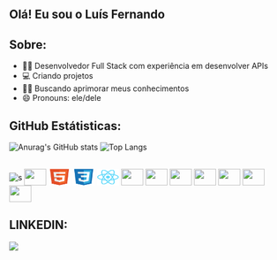 ## Olá! Eu sou o Luís Fernando

## Sobre:
- 👨‍💻 Desenvolvedor Full Stack com experiência em desenvolver APIs
- 💻 Criando projetos
- 👨‍🎓 Buscando aprimorar meus conhecimentos
- 😄 Pronouns: ele/dele

## GitHub Estátisticas:
![Anurag's GitHub stats](https://github-readme-stats.vercel.app/api?username=luisfernandoduarte7&theme=highcontrast&show_icons=true)
![Top Langs](https://github-readme-stats.vercel.app/api/top-langs/?username=luisfernandoduarte7&layout=compact)
<div style="display: inline_block"><br>
  <img align="center" alt="s" height="30" width="40" src="https://cdn.jsdelivr.net/gh/devicons/devicon@latest/icons/javascript/javascript-original.svg">
  <img align="center" alt="" height="30" width="40" src="https://cdn.jsdelivr.net/gh/devicons/devicon@latest/icons/typescript/typescript-original.svg">
   <img align="center" alt="" height="30" width="40" src="https://raw.githubusercontent.com/devicons/devicon/master/icons/html5/html5-original.svg">
    <img align="center" alt="" height="30" width="40" src="https://raw.githubusercontent.com/devicons/devicon/master/icons/css3/css3-original.svg">
  <img align="center" alt="" height="30" width="40" src="https://raw.githubusercontent.com/devicons/devicon/master/icons/react/react-original.svg">
  <img align="center" alt="" height="30" width="40" src="https://cdn.jsdelivr.net/gh/devicons/devicon@latest/icons/angular/angular-original.svg">
<img align="center" alt="" height="30" width="40" src="https://cdn.jsdelivr.net/gh/devicons/devicon@latest/icons/bootstrap/bootstrap-original.svg">
   <img align="center" alt="" height="30" width="40" src="https://cdn.jsdelivr.net/gh/devicons/devicon@latest/icons/spring/spring-original.svg">
  <img align="center" alt="" height="30" width="40" src="https://cdn.jsdelivr.net/gh/devicons/devicon@latest/icons/java/java-original.svg">
  <img align="center" alt="" height="30" width="40" src="https://cdn.jsdelivr.net/gh/devicons/devicon@latest/icons/junit/junit-original-wordmark.svg">
   <img align="center" alt="" height="30" width="40" src="https://cdn.jsdelivr.net/gh/devicons/devicon@latest/icons/postgresql/postgresql-plain-wordmark.svg">
  <img align="center" alt="" height="30" width="40" src="https://cdn.jsdelivr.net/gh/devicons/devicon@latest/icons/intellij/intellij-original.svg">
</div>

## LINKEDIN:
 <a href=https://www.linkedin.com/in/lu%C3%ADs-fernando-duarte-galdino/ target="_blank">
<img src="https://img.shields.io/badge/-LinkedIn-%230077B5?style=for-the-badge&logo=linkedin&logoColor=white" target="_blank"></a> 



